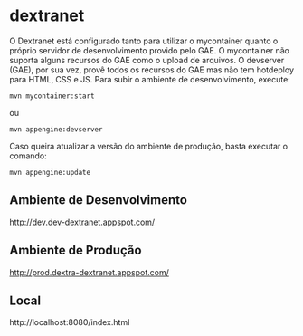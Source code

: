 dextranet
=========

O Dextranet está configurado tanto para utilizar o mycontainer quanto o próprio servidor de desenvolvimento provido pelo GAE. O mycontainer não suporta alguns recursos do GAE como o upload de arquivos. O devserver (GAE), por sua vez, provê todos os recursos do GAE mas não tem hotdeploy para HTML, CSS e JS. Para subir o ambiente de desenvolvimento, execute:
```
mvn mycontainer:start
```
ou
```
mvn appengine:devserver
```


Caso queira atualizar a versão do ambiente de produção, basta executar o comando:
```
mvn appengine:update
```

Ambiente de Desenvolvimento
---------------------------

http://dev.dev-dextranet.appspot.com/

Ambiente de Produção
---------------------------

http://prod.dextra-dextranet.appspot.com/

Local
-----

http://localhost:8080/index.html
